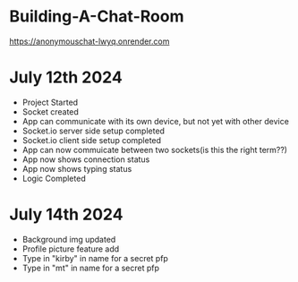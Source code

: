 # Building-A-Chat-Room
https://anonymouschat-lwyq.onrender.com

# July 12th 2024
- Project Started
- Socket created
- App can communicate with its own device, but not yet with other device
- Socket.io server side setup completed
- Socket.io client side setup completed
- App can now commuicate between two sockets(is this the right term??)
- App now shows connection status
- App now shows typing status
- Logic Completed

# July 14th 2024
- Background img updated
- Profile picture feature add
- Type in "kirby" in name for a secret pfp
- Type in "mt" in name for a secret pfp
  







